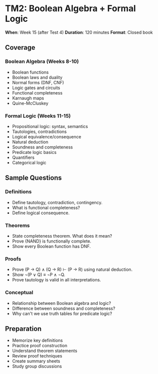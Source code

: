 # TM2: Boolean Algebra + Formal Logic

**When**: Week 15 (after Test 4)
**Duration**: 120 minutes
**Format**: Closed book

## Coverage

### Boolean Algebra (Weeks 8-10)

- Boolean functions
- Boolean laws and duality
- Normal forms (DNF, CNF)
- Logic gates and circuits
- Functional completeness
- Karnaugh maps
- Quine-McCluskey

### Formal Logic (Weeks 11-15)

- Propositional logic: syntax, semantics
- Tautologies, contradictions
- Logical equivalence/consequence
- Natural deduction
- Soundness and completeness
- Predicate logic basics
- Quantifiers
- Categorical logic

## Sample Questions

### Definitions

- Define tautology, contradiction, contingency.
- What is functional completeness?
- Define logical consequence.

### Theorems

- State completeness theorem. What does it mean?
- Prove {NAND} is functionally complete.
- Show every Boolean function has DNF.

### Proofs

- Prove (P → Q) ∧ (Q → R) ⊢ (P → R) using natural deduction.
- Show ¬(P ∨ Q) ≡ ¬P ∧ ¬Q.
- Prove tautology is valid in all interpretations.

### Conceptual

- Relationship between Boolean algebra and logic?
- Difference between soundness and completeness?
- Why can't we use truth tables for predicate logic?

## Preparation

- Memorize key definitions
- Practice proof construction
- Understand theorem statements
- Review proof techniques
- Create summary sheets
- Study group discussions
